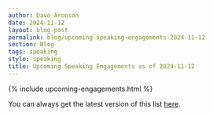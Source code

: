 ```yaml
---
author: Dave Aronson
date: 2024-11-12
layout: blog-post
permalink: blog/upcoming-speaking-engagements-2024-11-12
section: Blog
tags: speaking
style: speaking
title: Upcoming Speaking Engagements as of 2024-11-12
---
```


{% include upcoming-engagements.html %}

You can always get the latest version of this list
[here](/speaking/upcoming).
